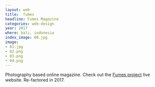 ```yaml
---
layout: web
title:  fumes
headline: Fumes Magazine
categories: web-design
year: 2017
where: bali, indonesia
index_image: 00.jpg
image:
- 01.jpg
- 02.png
- 03.png
- 04.png
---
```

Photography based online magazine.
Check out the [Fumes project](https://fumes.junglestar.org?source=rokma.com) live website.
Re-factored in 2017.

